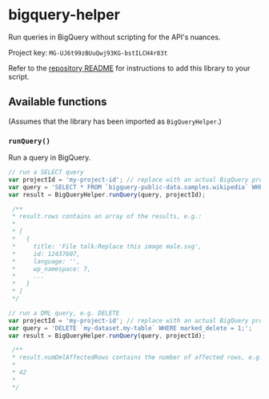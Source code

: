 # bigquery-helper

Run queries in BigQuery without scripting for the API's nuances.

Project key: `MG-UJ6t99zBUuQwj93KG-bstILCH4r83t`

Refer to the [repository README](https://github.com/yuhui/google-apps-script-libraries) for instructions to add this library to your script.

## Available functions

 (Assumes that the library has been imported as `BigQueryHelper`.)

### `runQuery()`

Run a query in BigQuery.

```javascript
// run a SELECT query
var projectId = 'my-project-id'; // replace with an actual BigQuery project ID
var query = 'SELECT * FROM `bigquery-public-data.samples.wikipedia` WHERE id >= 12437607 ORDER BY id LIMIT 1';
var result = BigQueryHelper.runQuery(query, projectId);

 /**
 * result.rows contains an array of the results, e.g.:
 * 
 * [
 *   {
 *     title: 'File talk:Replace this image male.svg',
 *     id: 12437607,
 *     language: '',
 *     wp_namespace: 7,
 *     ...
 *   }
 * ] 
 */
```

```javascript
// run a DML query, e.g. DELETE
var projectId = 'my-project-id'; // replace with an actual BigQuery project ID
var query = 'DELETE `my-dataset.my-table` WHERE marked_delete = 1;';
var result = BigQueryHelper.runQuery(query, projectId);

 /**
 * result.numDmlAffectedRows contains the number of affected rows, e.g.:
 * 
 * 42
 * 
 */
```
